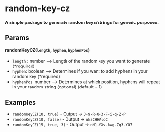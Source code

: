 # random-key-cz
#### A simple package to generate random keys/strings for generic purposes.

## Params
#### randomKeyCZ(`length`, `hyphen`, `hyphenPos`)
- `length` : number --> Length of the random key you want to generate (*required)
- `hyphen`: boolean --> Determines if you want to add hyphens in your random key (*required)
- `hyphenPos`: number --> Determines at which position, hyphens will repeat in your random string (optional) (default = 1)

## Examples
- `randomKeyCZ(10, true)` -  Output -> `J-9-R-0-3-F-i-q-Z-P` 
- `randomKeyCZ(10, false)` - Output -> `nkzCHHVlcC` 
- `randomKeyCZ(15, true, 3)` - Output -> `nN1-YXv-kwg-Zq3-YO7`
